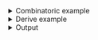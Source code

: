 <details><summary>Combinatoric example</summary>

```no_run
#[derive(Debug, Clone)]
pub struct Cmd {
    flag: bool,
    arg: usize,
}

#[derive(Debug, Clone)]
pub struct Options {
    flag: bool,
    cmd: Cmd,
}

fn cmd() -> impl Parser<Cmd> {
    let flag = long("flag")
        .help("This flag is specific to command")
        .switch();
    let arg = long("arg").argument::<usize>("ARG");
    construct!(Cmd { flag, arg })
        .to_options()
        .descr("Command to do something")
        .command("cmd")
        // you can chain add extra short and long names
        .short('c')
}

pub fn options() -> OptionParser<Options> {
    let flag = long("flag")
        .help("This flag is specific to the outer layer")
        .switch();
    construct!(Options { flag, cmd() }).to_options()
}
```

</details>
<details><summary>Derive example</summary>

```no_run
#[derive(Debug, Clone, Bpaf)]
// `command` annotation with no name gets the name from the object it is attached to,
// but you can override it using something like #[bpaf(command("my_command"))]
// you can chain more short and long names here to serve as aliases
#[bpaf(command("cmd"), short('c'))]
/// Command to do something
pub struct Cmd {
    /// This flag is specific to command
    flag: bool,
    arg: usize,
}

#[derive(Debug, Clone, Bpaf)]
#[bpaf(options)]
pub struct Options {
    /// This flag is specific to the outer layer
    flag: bool,
    #[bpaf(external)]
    cmd: Cmd,
}
```

</details>
<details><summary>Output</summary>

Commands show up on both outer level help


<div class='bpaf-doc'>
$ app --help<br>
<b>Usage</b>: <tt><b>app</b></tt> [<tt><b>--flag</b></tt>] <tt><i>COMMAND ...</i></tt><div>
<b>Available options:</b></div><dl><dt><tt><b>    --flag</b></tt></dt>
<dd>This flag is specific to the outer layer</dd>
<dt><tt><b>-h</b></tt>, <tt><b>--help</b></tt></dt>
<dd>Prints help information</dd>
</dl>
<div>
<b>Available commands:</b></div><dl><dt><tt><b>cmd</b></tt>, <tt><b>c</b></tt></dt>
<dd>Command to do something</dd>
</dl>

<style>
div.bpaf-doc {
    padding: 14px;
    background-color:var(--code-block-background-color);
    font-family: mono;
    margin-bottom: 0.75em;
}
div.bpaf-doc dt { margin-left: 1em; }
div.bpaf-doc dd { margin-left: 3em; }
div.bpaf-doc dl { margin-top: 0; padding-left: 1em; }
div.bpaf-doc  { padding-left: 1em; }
</style>
</div>


As well as showing their own help


<div class='bpaf-doc'>
$ app cmd --help<br>
Command to do something<b>Usage</b>: <tt><b>app</b></tt> <tt><b>cmd</b></tt> [<tt><b>--flag</b></tt>] <tt><b>--arg</b></tt>=<tt><i>ARG</i></tt><div>
<b>Available options:</b></div><dl><dt><tt><b>    --flag</b></tt></dt>
<dd>This flag is specific to command</dd>
<dt><tt><b>    --arg</b></tt>=<tt><i>ARG</i></tt></dt>
<dt><tt><b>-h</b></tt>, <tt><b>--help</b></tt></dt>
<dd>Prints help information</dd>
</dl>

<style>
div.bpaf-doc {
    padding: 14px;
    background-color:var(--code-block-background-color);
    font-family: mono;
    margin-bottom: 0.75em;
}
div.bpaf-doc dt { margin-left: 1em; }
div.bpaf-doc dd { margin-left: 3em; }
div.bpaf-doc dl { margin-top: 0; padding-left: 1em; }
div.bpaf-doc  { padding-left: 1em; }
</style>
</div>


In this example there's only one command and it is required, so is the argument inside of it


<div class='bpaf-doc'>
$ app cmd --arg 42<br>
Options { flag: false, cmd: Cmd { flag: false, arg: 42 } }
</div>


If you don't specify this command - parsing will fail

You can have the same flag names inside and outside of the command, but it might be confusing
for the end user. This example enables the outer flag


<div class='bpaf-doc'>
$ app --flag cmd --arg 42<br>
Options { flag: true, cmd: Cmd { flag: false, arg: 42 } }
</div>



And this one - both inside and outside


<div class='bpaf-doc'>
$ app --flag cmd --arg 42 --flag<br>
Options { flag: true, cmd: Cmd { flag: true, arg: 42 } }
</div>


And that's the confusing part - unless you add context restrictions with
[`adjacent`](crate::ParseCon::adjacent) and parse command first - outer flag wins.
So it's best not to mix names on different levels


<div class='bpaf-doc'>
$ app cmd --arg 42 --flag<br>
Options { flag: true, cmd: Cmd { flag: false, arg: 42 } }
</div>

</details>